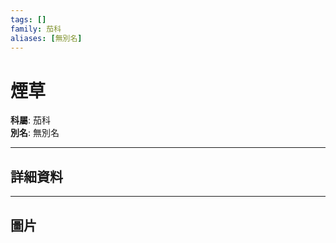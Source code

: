 ```yaml
---
tags: []
family: 茄科
aliases: [無別名]
---
```


# 煙草

**科屬**: 茄科  
**別名**: 無別名  

---

## 詳細資料


---

## 圖片
